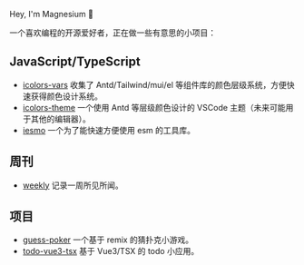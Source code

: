 Hey, I'm Magnesium 🎈

一个喜欢编程的开源爱好者，正在做一些有意思的小项目：

## JavaScript/TypeScript

- [icolors-vars](https://github.com/yyong008/icolors-vars) 收集了 Antd/Tailwind/mui/el 等组件库的颜色层级系统，方便快速获得颜色设计系统。
- [icolors-theme](https://github.com/yyong008/icolors-theme) 一个使用 Antd 等层级颜色设计的 VSCode 主题（未来可能用于其他的编辑器）。
- [iesmo](https://github.com/yyong008/iesm) 一个为了能快速方便使用 esm 的工具库。

## 周刊

- [weekly](https://github.com/yyong008/weekly) 记录一周所见所闻。

## 项目

- [guess-poker](https://github.com/yyong008/guess-poker) 一个基于 remix 的猜扑克小游戏。
- [todo-vue3-tsx](https://github.com/yyong008/todo-vue3-tsx) 基于 Vue3/TSX 的 todo 小应用。
